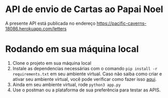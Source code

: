 # API de envio de Cartas ao Papai Noel

A presente API está publicada no endereço https://pacific-caverns-18086.herokuapp.com/letters 

# Rodando em sua máquina local
1. Clone o projeto em sua máquina local
2. Instale as dependencias necessárias com o comando `pip install -r requirements.txt` em seu ambiente virtual. Caso não saiba como criar e ativar seu ambiente virtual, você pode verificar como fazer isso [aqui](https://docs.python.org/pt-br/3/tutorial/venv.html).
3. Ainda em seu ambiente virtual, rode `python3 app.py`
4. Use o postman ou a plataforma de sua preferência para testar as APIS. 




